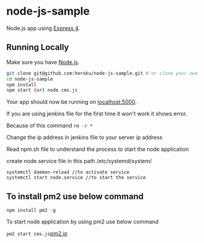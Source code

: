 # node-js-sample

Node.js app using [Express 4](http://expressjs.com/).

## Running Locally

Make sure you have [Node.js](http://nodejs.org/).

```sh
git clone git@github.com:heroku/node-js-sample.git # or clone your own fork
cd node-js-sample
npm install
npm start (or) node cms.js
```

Your app should now be running on [localhost:5000](http://localhost:5000/).

If you are using jenkins file for the first time it won't work it shows error.

Because of this command ```rm -r *``` 

Change the ip address in jenkins file to your server ip address

Read npm.sh file to understand the process to start the node application

create node.service file in this path /etc/systemd/system/
```
systemctl daemon-reload //to activate service
systemctl start node.service //to start the service
```   
## To install pm2 use below command

``` npm install pm2 -g ```

To start node application by using pm2 use below command

``` pm2 start cms.js ```[pm2.io](https://pm2.io)
